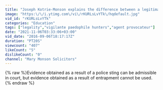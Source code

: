 ```yaml
---
title: "Joseph Kotrie-Monson explains the difference between a legitimate police sting and entrapment on BBC"
image: "https:\/\/i.ytimg.com\/vi\/rKURLsLvYTk\/hqdefault.jpg"
vid_id: "rKURLsLvYTk"
categories: "Education"
tags: ["legality","vigilante paedophile hunters","agent provocateur"]
date: "2021-11-06T03:33:06+03:00"
vid_date: "2016-09-06T18:17:17Z"
duration: "PT20S"
viewcount: "407"
likeCount: "5"
dislikeCount: "0"
channel: "Mary Monson Solicitors"
---
```

{% raw %}Evidence obtained as a result of a police sting can be admissible in court, but evidence obtained as a result of entrapment cannot be used.{% endraw %}
